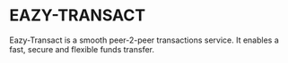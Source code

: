 # EAZY-TRANSACT

Eazy-Transact is a smooth peer-2-peer transactions service. It enables a fast, secure and flexible funds transfer. 


